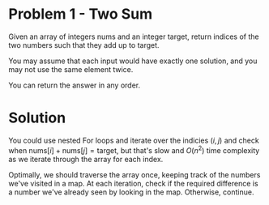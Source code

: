 # Problem 1 - Two Sum

Given an array of integers nums and an integer target, return indices of the two numbers such that they add up to target.

You may assume that each input would have exactly one solution, and you may not use the same element twice.

You can return the answer in any order.

# Solution

You could use nested For loops and iterate over the indicies $(i, j)$ and check when $\text{nums}[i] + \text{nums}[j] = \text{target}$, but that's slow and $O(n^2)$ time complexity as we iterate through the array for each index.

Optimally, we should traverse the array once, keeping track of the numbers we've visited in a map. At each iteration, check if the required difference is a number we've already seen by looking in the map. Otherwise, continue.
